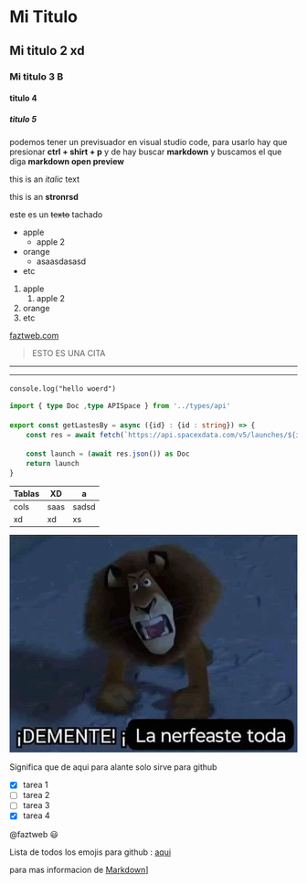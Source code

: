 <!-- Comentarios -->



# Mi Titulo
## Mi titulo 2 xd
### Mi titulo 3 B
#### titulo 4
##### titulo 5

<!-- aaaa xdxd -->
podemos tener un previsuador en visual studio code, para usarlo hay que presionar **ctrl + shirt + p** y de hay buscar **markdown** y buscamos el que diga **markdown open preview**

this is an *italic* text

this is an **stronrsd**

este es un ~~texto~~ tachado


<!-- UL -->
* apple
    * apple 2
* orange
    * asaasdasasd
* etc

1. apple
    1. apple 2
2. orange
3. etc


[faztweb.com](https://www.faztweb.com "CUSTRON TATILE")

> ESTO ES UNA CITA

---

___


`console.log("hello woerd")`

```typescript
import { type Doc ,type APISpace } from '../types/api'

export const getLastesBy = async ({id} : {id : string}) => {
    const res = await fetch(`https://api.spacexdata.com/v5/launches/${id}`)

    const launch = (await res.json()) as Doc
    return launch
}
```

| Tablas    | XD | a |
|-----------|----|---|
| cols      |saas|sadsd |
|xd | xd | xs|

![visucla estudio lof](meme.webp)


<!-- GITHUB MARKDOWN -->

Significa que de aqui para alante solo sirve para github

* [x] tarea 1
* [ ] tarea 2
* [ ] tarea 3
* [x] tarea 4

@faztweb :smiley:

Lista de todos los emojis para github : [aqui](https://github.com/markdown-templates/markdown-emojis "emojis :smiley:")

para mas informacion de [Markdown](https://github.com/adam-p/markdown-here/wiki/Markdown-Cheatsheet)]
